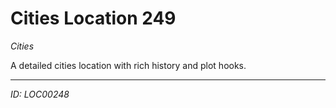 # Cities Location 249

*Cities*

A detailed cities location with rich history and plot hooks.

---
*ID: LOC00248*